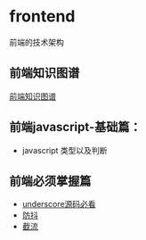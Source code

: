 # frontend
前端的技术架构

## 前端知识图谱
[前端知识图谱](https://github.com/Naiqin/frontend/blob/master/%E5%89%8D%E7%AB%AF%E7%9F%A5%E8%AF%86%E5%9B%BE%E8%B0%B1.png)

## 前端javascript-基础篇：
 - javascript 类型以及判断
 

## 前端必须掌握篇
- [underscore源码必看](https://github.com/jashkenas/underscore/blob/master/underscore.js)
- [防抖](https://github.com/Naiqin/frontend/issues/1)
- [截流](https://github.com/Naiqin/frontend/issues/2)
